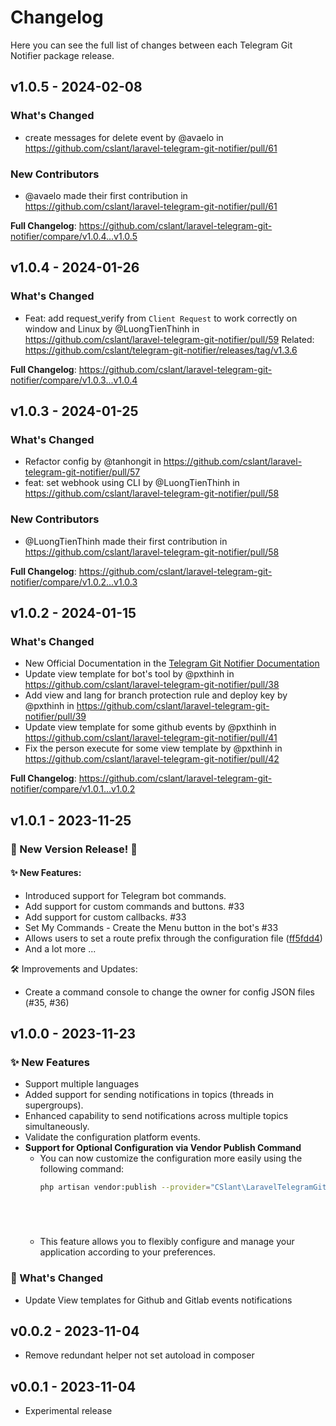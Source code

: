 # Changelog

Here you can see the full list of changes between each Telegram Git Notifier package release.

## v1.0.5 - 2024-02-08

### What's Changed

* create messages for delete event by @avaelo in https://github.com/cslant/laravel-telegram-git-notifier/pull/61

### New Contributors

* @avaelo made their first contribution in https://github.com/cslant/laravel-telegram-git-notifier/pull/61

**Full Changelog**: https://github.com/cslant/laravel-telegram-git-notifier/compare/v1.0.4...v1.0.5

## v1.0.4 - 2024-01-26

### What's Changed

* Feat: add request_verify from `Client Request` to work correctly on window and Linux by @LuongTienThinh in https://github.com/cslant/laravel-telegram-git-notifier/pull/59
  Related: https://github.com/cslant/telegram-git-notifier/releases/tag/v1.3.6

**Full Changelog**: https://github.com/cslant/laravel-telegram-git-notifier/compare/v1.0.3...v1.0.4

## v1.0.3 - 2024-01-25

### What's Changed

* Refactor config by @tanhongit in https://github.com/cslant/laravel-telegram-git-notifier/pull/57
* feat: set webhook using CLI by @LuongTienThinh in https://github.com/cslant/laravel-telegram-git-notifier/pull/58

### New Contributors

* @LuongTienThinh made their first contribution in https://github.com/cslant/laravel-telegram-git-notifier/pull/58

**Full Changelog**: https://github.com/cslant/laravel-telegram-git-notifier/compare/v1.0.2...v1.0.3

## v1.0.2 - 2024-01-15

### What's Changed

* New Official Documentation in the [Telegram Git Notifier Documentation](https://docs.cslant.com/telegram-git-notifier/)
* Update view template for bot's tool by @pxthinh in https://github.com/cslant/laravel-telegram-git-notifier/pull/38
* Add view and lang for branch protection rule and deploy key by @pxthinh in https://github.com/cslant/laravel-telegram-git-notifier/pull/39
* Update view template for some github events by @pxthinh in https://github.com/cslant/laravel-telegram-git-notifier/pull/41
* Fix the person execute for some view template by @pxthinh in https://github.com/cslant/laravel-telegram-git-notifier/pull/42

**Full Changelog**: https://github.com/cslant/laravel-telegram-git-notifier/compare/v1.0.1...v1.0.2

## v1.0.1 - 2023-11-25

### 🚀 New Version Release! 🚀

#### ✨ New Features:

- Introduced support for Telegram bot commands.
- Add support for custom commands and buttons. #33
- Add support for custom callbacks. #33
- Set My Commands - Create the Menu button in the bot's #33
- Allows users to set a route prefix through the configuration file ([ff5fdd4](https://github.com/cslant/laravel-telegram-git-notifier/commit/ff5fdd443bce32a3b1a5dd481c60dc36f1819190))
- And a lot more ...

🛠 Improvements and Updates:

- Create a command console to change the owner for config JSON files (#35, #36)

## v1.0.0 - 2023-11-23

### ✨ New Features

- Support multiple languages
- Added support for sending notifications in topics (threads in supergroups).
- Enhanced capability to send notifications across multiple topics simultaneously.
- Validate the configuration platform events.
- **Support for Optional Configuration via Vendor Publish Command**
  - You can now customize the configuration more easily using the following command:
    ```bash
    php artisan vendor:publish --provider="CSlant\LaravelTelegramGitNotifier\Providers\TelegramGitNotifierServiceProvider" --tag="config_jsons"            
    
    
    
    
    
    
    ```
  - This feature allows you to flexibly configure and manage your application according to your preferences.
  

### 📝 What's Changed

- Update View templates for Github and Gitlab events notifications

## v0.0.2 - 2023-11-04

- Remove redundant helper not set autoload in composer

## v0.0.1 - 2023-11-04

- Experimental release
